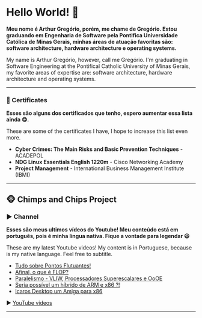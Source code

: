 # Hello World! 👋

__Meu nome é Arthur Gregório, porém, me chame de Gregório. Estou graduando em Engenharia de Software pela Pontifica Universidade Católica de Minas Gerais, minhas áreas de atuação favoritas são: software architecture, hardware architecture e operating systems.__

My name is Arthur Gregório, however, call me Gregório. I'm graduating in Software Engineering at the Pontifical Catholic University of Minas Gerais, my favorite areas of expertise are: software architecture, hardware architecture and operating systems.

___
### 📜 Certificates

__Esses são alguns dos certificados que tenho, espero aumentar essa lista ainda 😋.__

These are some of the certificates I have, I hope to increase this list even more.

- **Cyber Crimes: The Main Risks and Basic Prevention Techniques** - ACADEPOL
- **NDG Linux Essentials English 1220m** - Cisco Networking Academy
- **Project Management** - International Business Management Institute (IBMI)

___

## 🐵 Chimps and Chips Project

### ▶️ Channel

__Esses são meus ultimos vídeos do Youtube! Meu conteúdo está em português, pois é minha lingua nativa. Fique a vontade para legendar 😃__

These are my latest Youtube videos! My content is in Portuguese, because is my native language. Feel free to subtitle.

<!-- YOUTUBE-VIDEOS-LIST:START -->
- [Tudo sobre Pontos Flutuantes!](https://www.youtube.com/watch?v=Rxv1utKofh0)
- [Afinal, o que é FLOP?](https://www.youtube.com/watch?v=8PsRYGClwj8)
- [Paralelismo - VLIW, Processadores Superescalares e OoOE](https://www.youtube.com/watch?v=2An47qa5J5c)
- [Seria possível um híbrido de ARM e x86 ?!](https://www.youtube.com/watch?v=5Urr-FvU4qQ)
- [Icaros Desktop um Amiga para x86](https://www.youtube.com/watch?v=i0-105LCw0o)
<!-- YOUTUBE-VIDEOS-LIST:END -->

▶ [YouTube videos](https://www.youtube.com/channel/UCAlswkPpSbd4ip_oGcTQZWg?sub_confirmation=1)

___

